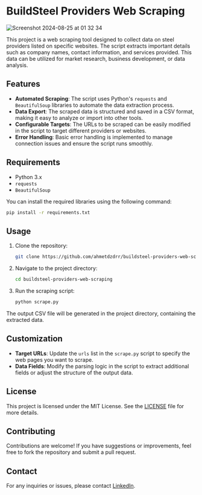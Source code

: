 # BuildSteel Providers Web Scraping

![Screenshot 2024-08-25 at 01 32 34](https://github.com/user-attachments/assets/a456aec3-e74d-4b4f-9d54-b6b7d22cca41)

This project is a web scraping tool designed to collect data on steel providers listed on specific websites. The script extracts important details such as company names, contact information, and services provided. This data can be utilized for market research, business development, or data analysis.

## Features
- **Automated Scraping**: The script uses Python's `requests` and `BeautifulSoup` libraries to automate the data extraction process.
- **Data Export**: The scraped data is structured and saved in a CSV format, making it easy to analyze or import into other tools.
- **Configurable Targets**: The URLs to be scraped can be easily modified in the script to target different providers or websites.
- **Error Handling**: Basic error handling is implemented to manage connection issues and ensure the script runs smoothly.

## Requirements
- Python 3.x
- `requests`
- `BeautifulSoup`

You can install the required libraries using the following command:

```bash
pip install -r requirements.txt
```

## Usage
1. Clone the repository:
   ```bash
   git clone https://github.com/ahmetdzdrr/buildsteel-providers-web-scraping.git
   ```
2. Navigate to the project directory:
   ```bash
   cd buildsteel-providers-web-scraping
   ```
3. Run the scraping script:
   ```bash
   python scrape.py
   ```

The output CSV file will be generated in the project directory, containing the extracted data.

## Customization
- **Target URLs**: Update the `urls` list in the `scrape.py` script to specify the web pages you want to scrape.
- **Data Fields**: Modify the parsing logic in the script to extract additional fields or adjust the structure of the output data.

## License
This project is licensed under the MIT License. See the [LICENSE](LICENSE) file for more details.

## Contributing
Contributions are welcome! If you have suggestions or improvements, feel free to fork the repository and submit a pull request.

## Contact
For any inquiries or issues, please contact [LinkedIn](https://www.linkedin.com/in/ahmet-dizdarr/).
